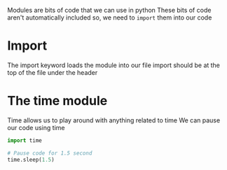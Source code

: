 Modules are bits of code that we can use in python
These bits of code aren't automatically included so,
we need to `import` them into our code

# Import
The import keyword loads the module into our file
import should be at the top of the file under the header

# The time module
Time allows us to play around with anything related to time
We can pause our code using time

```python
import time

# Pause code for 1.5 second
time.sleep(1.5)
```